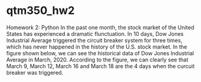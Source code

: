 # qtm350_hw2
Homework 2: Python
In the past one month, the stock market of the United States has experienced a dramatic flunctuation. In 10 days, Dow Jones Industrial Average triggered the circuit breaker system for three times, which has never happened in the history of the U.S. stock market. 
In the figure shown below, we can see the historical data of Dow Jones Industrial Average in March, 2020. According to the figure, we can clearly see that March 9, March 12, March 16 and March 18 are the 4 days when the curcuit breaker was triggered.
